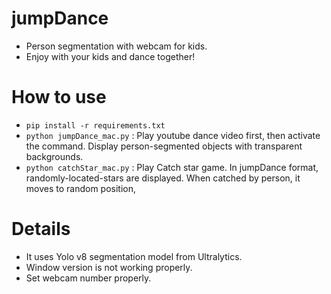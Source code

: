 # jumpDance
- Person segmentation with webcam for kids.
- Enjoy with your kids and dance together!

# How to use
- `pip install -r requirements.txt`
- `python jumpDance_mac.py` : Play youtube dance video first, then activate the command. Display person-segmented objects with transparent backgrounds.
- `python catchStar_mac.py` : Play Catch star game. In jumpDance format, randomly-located-stars are displayed. When catched by person, it moves to random position,

# Details
- It uses Yolo v8 segmentation model from Ultralytics.
- Window version is not working properly. 
- Set webcam number properly.
